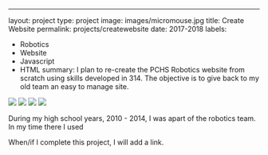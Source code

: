 ---
layout: project
type: project
image: images/micromouse.jpg
title: Create Website
permalink: projects/createwebsite
date: 2017-2018
labels:
  - Robotics
  - Website
  - Javascript
  - HTML
summary: I plan to re-create the PCHS Robotics website from scratch using skills developed in 314. The objective is to give back to my old team an easy to manage site. 

<div class="ui small rounded images">
  <img class="ui image" src="../images/micromouse-robot.png">
  <img class="ui image" src="../images/micromouse-robot-2.jpg">
  <img class="ui image" src="../images/micromouse.jpg">
  <img class="ui image" src="../images/micromouse-circuit.png">
</div>

During my high school years, 2010 - 2014, I was apart of the robotics team. In my time there I used 

When/if I complete this project, I will add a link. 



